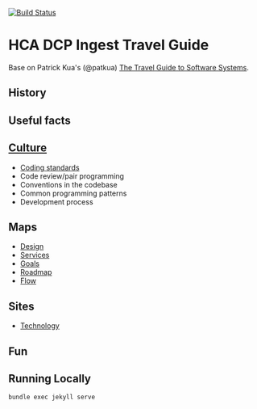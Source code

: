 [![Build Status](https://travis-ci.org/HumanCellAtlas/ingest-travel-guide.svg?branch=master)](https://travis-ci.org/HumanCellAtlas/ingest-travel-guide)

# HCA DCP Ingest Travel Guide

Base on Patrick Kua's (@patkua) [The Travel Guide to Software Systems](https://www.slideshare.net/thekua/the-travel-guide-to-software-systems).

## History

## Useful facts

## [Culture](pages/culture.md)
* [Coding standards](pages/culture.md#coding-standards)
* Code review/pair programming 
* Conventions in the codebase 
* Common programming patterns 
* Development process

## Maps
* [Design](pages/design.md)
* [Services](pages/services.md)
* [Goals](pages/goals.md)
* [Roadmap](pages/roadmap.md)
* [Flow](pages/flow.md)

## Sites
* [Technology](_pages/technology.md)

## Fun

## Running Locally
```
bundle exec jekyll serve
```
